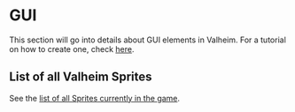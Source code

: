 ﻿# GUI
This section will go into details about GUI elements in Valheim. For a tutorial on how to create one, check [here](../../tutorials/overview.md).

## List of all Valheim Sprites
See the [list of all Sprites currently in the game](sprite-list.md).
